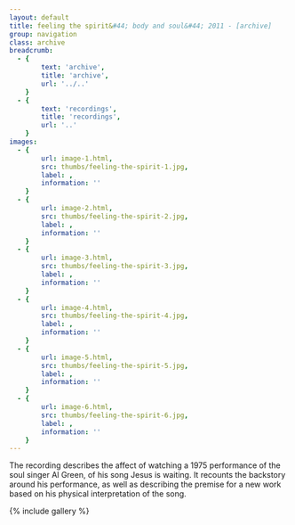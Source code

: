 ```yaml
---
layout: default
title: feeling the spirit&#44; body and soul&#44; 2011 - [archive]
group: navigation
class: archive
breadcrumb:
  - {
  		text: 'archive',
  		title: 'archive',
  		url: '../..'
	}
  - {
  		text: 'recordings',
  		title: 'recordings',
  		url: '..'
	}
images:
  - {
		url: image-1.html, 
		src: thumbs/feeling-the-spirit-1.jpg,
		label: ,
		information: ''
	}
  - {
		url: image-2.html, 
		src: thumbs/feeling-the-spirit-2.jpg,
		label: ,
		information: ''
	}
  - {
		url: image-3.html, 
		src: thumbs/feeling-the-spirit-3.jpg,
		label: ,
		information: ''
	}
  - {
		url: image-4.html, 
		src: thumbs/feeling-the-spirit-4.jpg,
		label: ,
		information: ''
	}
  - {
		url: image-5.html, 
		src: thumbs/feeling-the-spirit-5.jpg,
		label: ,
		information: ''
	}
  - {
		url: image-6.html, 
		src: thumbs/feeling-the-spirit-6.jpg,
		label: ,
		information: ''
	}
---
```


The recording describes the affect of watching a 1975 performance of the soul singer Al Green, of his song Jesus is waiting. It recounts the backstory around his performance, as well as describing the premise for a new work based on his physical interpretation of the song.

{% include gallery %}
